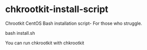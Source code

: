 # chkrootkit-install-script
Chrootkit CentOS Bash installation script-
For those who struggle.

bash install.sh

You can run chkrootkit with chkrootkit
